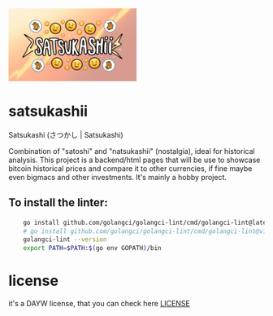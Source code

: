 <img src="resources/banner.jpg" alt="banner with text satsukashi" width="50%">

# satsukashii

Satsukashi (さつかし | Satsukashi)

Combination of "satoshi" and "natsukashii" (nostalgia), ideal for historical analysis. This project is a backend/html pages that will be use to showcase bitcoin historical prices and compare it to other currencies, if fine maybe even bigmacs and other investments. It's mainly a hobby project.

##  To install the linter:

```bash
    go install github.com/golangci/golangci-lint/cmd/golangci-lint@latest
    # go install github.com/golangci/golangci-lint/cmd/golangci-lint@v1.59.0
    golangci-lint --version
    export PATH=$PATH:$(go env GOPATH)/bin
```

# license

it's a DAYW license, that you can check here [LICENSE](LICENSE)